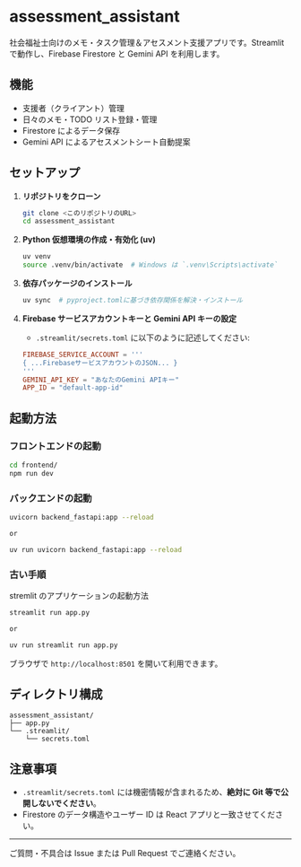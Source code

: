 # assessment_assistant

社会福祉士向けのメモ・タスク管理＆アセスメント支援アプリです。Streamlit で動作し、Firebase Firestore と Gemini API を利用します。

## 機能

- 支援者（クライアント）管理
- 日々のメモ・TODO リスト登録・管理
- Firestore によるデータ保存
- Gemini API によるアセスメントシート自動提案

## セットアップ

1. **リポジトリをクローン**

   ```sh
   git clone <このリポジトリのURL>
   cd assessment_assistant
   ```

2. **Python 仮想環境の作成・有効化 (uv)**

   ```sh
   uv venv
   source .venv/bin/activate  # Windows は `.venv\Scripts\activate`
   ```

3. **依存パッケージのインストール**

   ```sh
   uv sync  # pyproject.tomlに基づき依存関係を解決・インストール
   ```

4. **Firebase サービスアカウントキーと Gemini API キーの設定**

   - `.streamlit/secrets.toml` に以下のように記述してください:

   ```toml
   FIREBASE_SERVICE_ACCOUNT = '''
   { ...FirebaseサービスアカウントのJSON... }
   '''
   GEMINI_API_KEY = "あなたのGemini APIキー"
   APP_ID = "default-app-id"
   ```

## 起動方法

### フロントエンドの起動

```sh
cd frontend/
npm run dev
```

### バックエンドの起動

```sh
uvicorn backend_fastapi:app --reload

or

uv run uvicorn backend_fastapi:app --reload
```

### 古い手順

stremlit のアプリケーションの起動方法

```sh
streamlit run app.py

or

uv run streamlit run app.py
```

ブラウザで `http://localhost:8501` を開いて利用できます。

## ディレクトリ構成

```
assessment_assistant/
├── app.py
└── .streamlit/
    └── secrets.toml
```

## 注意事項

- `.streamlit/secrets.toml` には機密情報が含まれるため、**絶対に Git 等で公開しないでください**。
- Firestore のデータ構造やユーザー ID は React アプリと一致させてください。

---

ご質問・不具合は Issue または Pull Request でご連絡ください。

```

```
